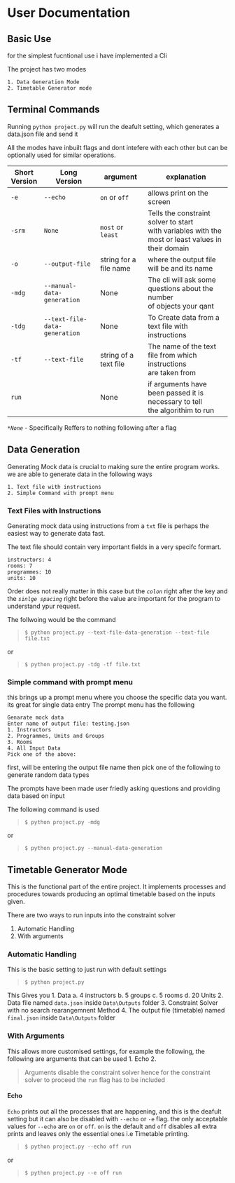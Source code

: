 # User Documentation

## Basic Use

for the simplest fucntional use i have implemented a Cli

The project has two modes

    1. Data Generation Mode
    2. Timetable Generator mode

## Terminal Commands

Running `python project.py` will run the deafult setting, which generates a data.json file and send it

All the modes have inbuilt flags and dont intefere with each other but can be
optionally used for similar operations.

| Short<br />Version | Long<br />Version               | argument               | explanation                                                                                             |
| ------------------ | ------------------------------- | ---------------------- | ------------------------------------------------------------------------------------------------------- |
| `-e`             | `--echo`                      | `on` or `off`      | allows print on the screen                                                                              |
| `-srm`           | `None`                        | `most` or `least`  | Tells the constraint solver to start with variables with the<br />most or least values in their domain |
| `-o`             | `--output-file`               | string for a file name | where the output file will be and its name                                                              |
| `-mdg`           | `--manual-data-generation`    | None                   | The cli will ask some questions about the number<br />of objects your qant                              |
| `-tdg`           | `--text-file-data-generation` | None                   | To Create data from a text file with instructions                                                       |
| `-tf`            | `--text-file`                 | string of a text file  | The name of the text file from which instructions<br />are taken from                                   |
| `run`            |                                 | None                   | if arguments have been passed it is necessary to tell<br />the algorithim to run                        |

*`*None`* - Specifically Reffers to nothing following after a flag

## Data Generation

Generating Mock data is crucial to making sure the entire program works. we are able to generate data in the following ways

    1. Text file with instructions
    2. Simple Command with prompt menu

### Text Files with Instructions

Generating mock data using instructions from a `txt` file is perhaps the easiest way to generate data fast.

The text file should contain very important fields in a very specifc formart.

```
instructors: 4
rooms: 7
programmes: 10
units: 10
```

Order does not really matter in this case but the *`colon`* right after the key and the *`sinlge spacing`* right before the value are important for the program to understand ypur request.

The follwoing would be the command

> ```
> $ python project.py --text-file-data-generation --text-file file.txt
> ```

or

> ```
> $ python project.py -tdg -tf file.txt
> ```

### Simple command with prompt menu

this brings up a prompt menu where you choose the specific data you want. its great for single data entry
The prompt menu has the following

```
Genarate mock data
Enter name of output file: testing.json
1. Instructors
2. Programmes, Units and Groups
3. Rooms
4. All Input Data
Pick one of the above:
```

first, will be entering the output file name
then pick one of the following to generate random data types

The prompts have been made user friedly asking questions and providing data based on input

The following command is used

> ```
> $ python project.py -mdg
> ```

or

> ```
> $ python project.py --manual-data-generation
> ```

## Timetable Generator Mode

This is the functional part of the entire project. It implements processes and procedures towards producing an optimal timetable based on the inputs given.

There are two ways to run inputs into the constraint solver

1. Automatic Handling
2. With arguments

### Automatic Handling

This is the basic setting to just run with default settings

> ```
> $ python project.py
> ```

This Gives you
    1. Data
        a. 4 instructors
        b. 5 groups
        c. 5 rooms
        d. 20 Units
    2. Data file named `data.json` inside `Data\Outputs` folder
    3. Constraint Solver with no search rearangemnent Method
    4. The output file (timetable) named `final.json` inside  `Data\Outputs` folder

### With Arguments

This allows more customised settings, for example the following, the following are arguments that can be used
    1. Echo
    2.

> Arguments disable the constraint solver hence for the constraint solver to proceed the `run` flag has to be included

#### Echo

`Echo` prints out all the processes that are happening, and this is the deafult setting but it can also be disabled with `--echo` or `-e` flag. the only acceptable values for `--echo` are `on` or `off`. `on` is the default and `off` disables all extra prints and leaves only the essential ones i.e Timetable printing.

> ```python
> $ python project.py --echo off run
> ```

or

> ```python
> $ python project.py --e off run
> ```
